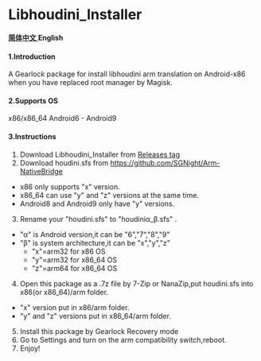 # Libhoudini_Installer

[ **简体中文** ](README_zh_cn.md) **English**

#### 1.Introduction
A Gearlock package for install libhoudini arm translation on Android-x86 when you have replaced root manager by Magisk.

#### 2.Supports OS
x86/x86_64 Android6 - Android9

#### 3.Instructions

1.  Download Libhoudini_Installer from [Releases tag](https://github.com/natsumerinchan/Libhoudini_Installer/releases)
2.  Download houdini.sfs from https://github.com/SGNight/Arm-NativeBridge

- x86 only supports "x" version.
- x86_64 can use "y" and "z" versions at the same time.
- Android8 and Android9 only have "y" versions.

3.  Rename your "houdini.sfs" to "houdiniα_β.sfs" .

- "α" is Android version,it can be "6","7“,"8","9"
- "β" is system architecture,it can be "x","y","z" 
   - "x"=arm32 for x86 OS
   - "y"=arm32 for x86_64 OS
   - "z"=arm64 for x86_64 OS

4.  Open this package as a .7z file by 7-Zip or NanaZip,put houdini.sfs into x86(or x86_64)/arm folder.

- "x" version put in x86/arm folder.
- "y" and "z" versions put in x86_64/arm folder.

5.  Install this package by Gearlock Recovery mode
6.  Go to Settings and turn on the arm compatibility switch,reboot.
7.  Enjoy!


